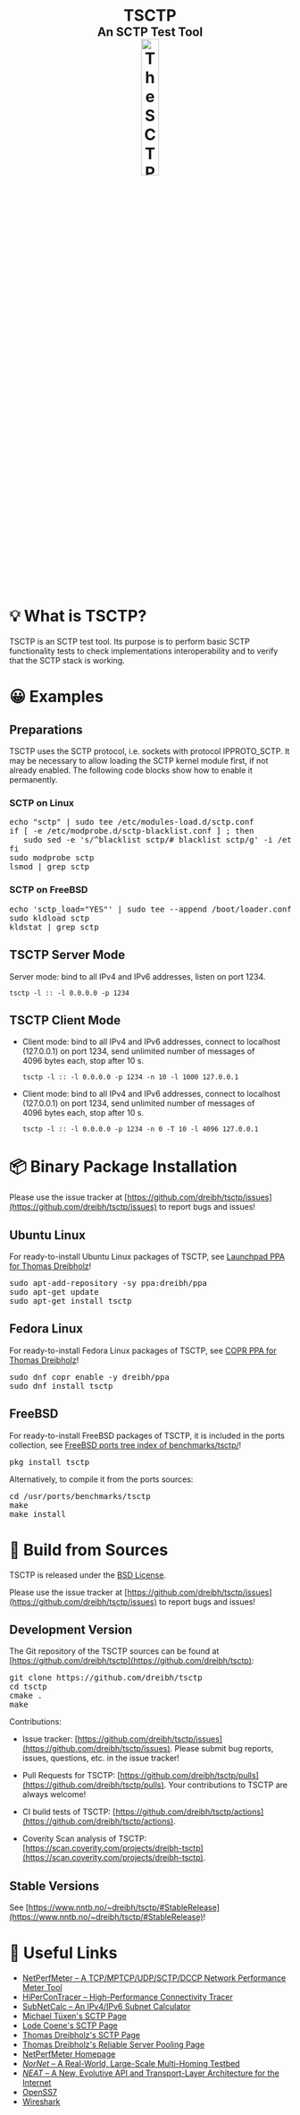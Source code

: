 <h1 align="center">
TSCTP<br />
<span style="font-size:75%">An SCTP Test Tool</span><br />
<img width="25%" src="https://www.nntb.no/~dreibh/sctp/images/SCTPProject.svg" alt="The SCTP Project" />
</h1>


# 💡 What is TSCTP?

TSCTP is an SCTP test tool. Its purpose is to perform basic SCTP
functionality tests to check implementations interoperability and
to verify that the SCTP stack is working.


# 😀 Examples

## Preparations

TSCTP uses the SCTP protocol, i.e. sockets with protocol IPPROTO_SCTP. It may be necessary to allow loading the SCTP kernel module first, if not already enabled. The following code blocks show how to enable it permanently.

### SCTP on Linux

<pre>
echo "sctp" | sudo tee /etc/modules-load.d/sctp.conf
if [ -e /etc/modprobe.d/sctp-blacklist.conf ] ; then
   sudo sed -e 's/^blacklist sctp/# blacklist sctp/g' -i /etc/modprobe.d/sctp-blacklist.conf
fi
sudo modprobe sctp
lsmod | grep sctp
</pre>

### SCTP on FreeBSD

<pre>
echo 'sctp_load="YES"' | sudo tee --append /boot/loader.conf
sudo kldload sctp
kldstat | grep sctp
</pre>

## TSCTP Server Mode

Server mode: bind to all IPv4 and IPv6 addresses, listen on port&nbsp;1234.

```
tsctp -l :: -l 0.0.0.0 -p 1234
```

## TSCTP Client Mode

* Client mode:
  bind to all IPv4 and IPv6 addresses,
  connect to localhost (127.0.0.1) on port&nbsp;1234,
  send unlimited number of messages of 4096&nbsp;bytes each,
  stop after 10 s.

  ```
  tsctp -l :: -l 0.0.0.0 -p 1234 -n 10 -l 1000 127.0.0.1
  ```

* Client mode:
  bind to all IPv4 and IPv6 addresses,
  connect to localhost (127.0.0.1) on port&nbsp;1234,
  send unlimited number of messages of 4096&nbsp;bytes each,
  stop after 10&nbsp;s.

  ```
  tsctp -l :: -l 0.0.0.0 -p 1234 -n 0 -T 10 -l 4096 127.0.0.1
  ```


# 📦 Binary Package Installation

Please use the issue tracker at [https://github.com/dreibh/tsctp/issues](https://github.com/dreibh/tsctp/issues) to report bugs and issues!

## Ubuntu Linux

For ready-to-install Ubuntu Linux packages of TSCTP, see [Launchpad PPA for Thomas Dreibholz](https://launchpad.net/~dreibh/+archive/ubuntu/ppa/+packages?field.name_filter=tsctp&field.status_filter=published&field.series_filter=)!

<pre>
sudo apt-add-repository -sy ppa:dreibh/ppa
sudo apt-get update
sudo apt-get install tsctp
</pre>

## Fedora Linux

For ready-to-install Fedora Linux packages of TSCTP, see [COPR PPA for Thomas Dreibholz](https://copr.fedorainfracloud.org/coprs/dreibh/ppa/package/tsctp/)!

<pre>
sudo dnf copr enable -y dreibh/ppa
sudo dnf install tsctp
</pre>

## FreeBSD

For ready-to-install FreeBSD packages of TSCTP, it is included in the ports collection, see [FreeBSD ports tree index of benchmarks/tsctp/](https://cgit.freebsd.org/ports/tree/benchmarks/tsctp/)!

<pre>
pkg install tsctp
</pre>

Alternatively, to compile it from the ports sources:

<pre>
cd /usr/ports/benchmarks/tsctp
make
make install
</pre>


# 💾 Build from Sources

TSCTP is released under the [BSD License](https://opensource.org/licenses/BSD-3-Clause).

Please use the issue tracker at [https://github.com/dreibh/tsctp/issues](https://github.com/dreibh/tsctp/issues) to report bugs and issues!

## Development Version

The Git repository of the TSCTP sources can be found at [https://github.com/dreibh/tsctp](https://github.com/dreibh/tsctp):

<pre>
git clone https://github.com/dreibh/tsctp
cd tsctp
cmake .
make
</pre>

Contributions:

- Issue tracker: [https://github.com/dreibh/tsctp/issues](https://github.com/dreibh/tsctp/issues).
  Please submit bug reports, issues, questions, etc. in the issue tracker!

- Pull Requests for TSCTP: [https://github.com/dreibh/tsctp/pulls](https://github.com/dreibh/tsctp/pulls).
  Your contributions to TSCTP are always welcome!

- CI build tests of TSCTP: [https://github.com/dreibh/tsctp/actions](https://github.com/dreibh/tsctp/actions).

- Coverity Scan analysis of TSCTP: [https://scan.coverity.com/projects/dreibh-tsctp](https://scan.coverity.com/projects/dreibh-tsctp).

## Stable Versions

See [https://www.nntb.no/~dreibh/tsctp/#StableRelease](https://www.nntb.no/~dreibh/tsctp/#StableRelease)!


# 🔗 Useful Links

* [NetPerfMeter – A TCP/MPTCP/UDP/SCTP/DCCP Network Performance Meter Tool](../netperfmeter/index.html)
* [HiPerConTracer – High-Performance Connectivity Tracer](../hipercontracer/index.html)
* [SubNetCalc – An IPv4/IPv6 Subnet Calculator](../subnetcalc/index.html)
* [Michael Tüxen's SCTP Page](http://www.sctp.de/)
* [Lode Coene's SCTP Page](http://www.sctp.be/)
* [Thomas Dreibholz's SCTP Page](../sctp/index.html)
* [Thomas Dreibholz's Reliable Server Pooling Page](../rserpool/index.html)
* [NetPerfMeter Homepage](../netperfmeter/index.html)
* [_NorNet_ – A Real-World, Large-Scale Multi-Homing Testbed](https://www.nntb.no/)
* [_NEAT_ – A New, Evolutive API and Transport-Layer Architecture for the Internet](https://neat.nntb.no/)
* [OpenSS7](http://www.openss7.org/)
* [Wireshark](https://www.wireshark.org/)
